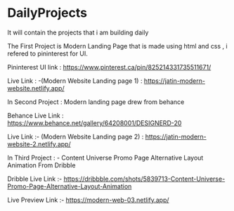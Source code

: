 # DailyProjects
It will contain the projects that i am building daily 


The First Project is Modern Landing Page that is made using html and css , i refered to pininterest for UI.

Pininterest UI link : https://www.pinterest.ca/pin/825214331735511671/

Live Link : -(Modern Website Landing page 1) : https://jatin-modern-website.netlify.app/

In Second Project : Modern landing page drew from behance 

Behance Live Link : https://www.behance.net/gallery/64208001/DESIGNERD-20

Live Link :- (Modern Website Landing page 2) : https://jatin-modern-website-2.netlify.app/

In Third Project : - Content Universe Promo Page Alternative Layout Animation From Dribble

Dribble Live Link :- https://dribbble.com/shots/5839713-Content-Universe-Promo-Page-Alternative-Layout-Animation

Live Preview Link :- https://modern-web-03.netlify.app/

